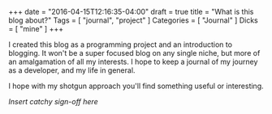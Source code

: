 +++
date = "2016-04-15T12:16:35-04:00"
draft = true
title = "What is this blog about?"
Tags = [
	"journal",
	"project"
	]
Categories = [
	"Journal"
	]
Dicks = [
	"mine"
	]
+++

I created this blog as a programming project and an introduction to blogging. It won't be a super focused blog on any single niche, but more of an amalgamation of all my interests. I hope to keep a journal of my journey as a developer, and my life in general.

I hope with my shotgun approach you'll find something useful or interesting.

*Insert catchy sign-off here*